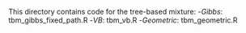 This directory contains code for the tree-based mixture:
-*Gibbs*: tbm\_gibbs\_fixed\_path.R
-*VB*: tbm\_vb.R
-*Geometric*: tbm\_geometric.R
